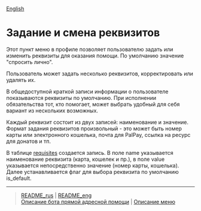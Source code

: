 [English](../../documents_eng/actions/change_requisites.md)
# Задание и смена реквизитов

Этот пункт меню в профиле позволяет пользователю задать или изменить реквизиты для оказания помощи.
По умолчанию значение "спросить лично".

Пользователь может задать несколько реквизитов, корректировать или удалять их.

В общедоступной краткой записи информации о пользователе показываются реквизиты по умолчанию.
При исполнении обязательства тот, кто помогает, может выбрать удобный для себя вариант из нескольких возможных.

Каждый реквизит состоит из двух записей: наименование и значение.
Формат задания реквизитов произвольный - это может быть номер карты или электронного кошелька, почта для PalPay, ссылка на ресурс для донатов и тп.

В таблице [requisites](../tables/requisites.md) создается запись. В поле name указывается наименование реквизита (карта, кошелек и пр.), в поле value указывается непосредственно значение (номер карты, кошелька). Далее устанавливается флаг для выбора реквизита по умолчанию is_default.

---
> [README_rus](../../README.md)  |  [README_eng](../../README_eng.md)  
> [Описание бота прямой адресной помощи](../index.md)   |  [Описание меню](../faq/menu.md)

